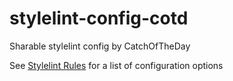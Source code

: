 # stylelint-config-cotd
Sharable stylelint config by CatchOfTheDay

See [Stylelint Rules](https://github.com/stylelint/stylelint/blob/master/docs/user-guide/rules.md) for a list of configuration options
